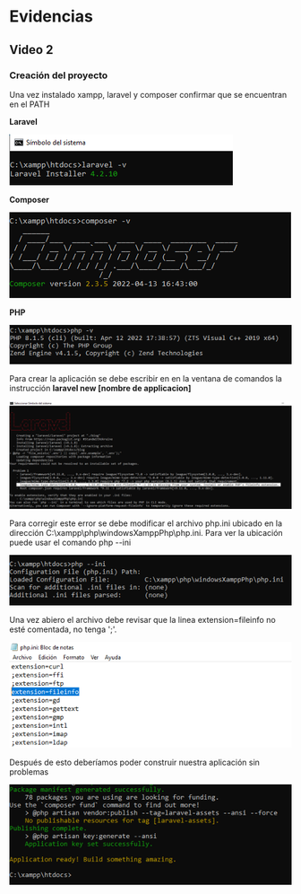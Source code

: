 # Evidencias

## Video 2

### Creación del proyecto

Una vez instalado xampp, laravel y composer confirmar que se encuentran en el PATH

**Laravel**

![laravel version](images/laravel-v.PNG)

**Composer**

![composer version](images/Composer-v.PNG)

**PHP**

![php version](images/php-v.PNG)

Para crear la aplicación se debe escribir en en la ventana de comandos la instrucción **laravel new [nombre de applicacion]**

![laravel-new-blog](images/laravel-error.PNG)

Para corregir este error se debe modificar el archivo php.ini ubicado en la dirección C:\xampp\php\windowsXamppPhp\php.ini. 
Para ver la ubicación puede usar el comando php --ini

![php-ini-address](images/php-ini-address.PNG)

Una vez abiero el archivo debe revisar que la linea extension=fileinfo no esté comentada, no tenga ';'.

![php-fix](images/laravel-fix.PNG)

Después de esto deberíamos poder construir nuestra aplicación sin problemas

![app-ready](images/app-ready.PNG)
